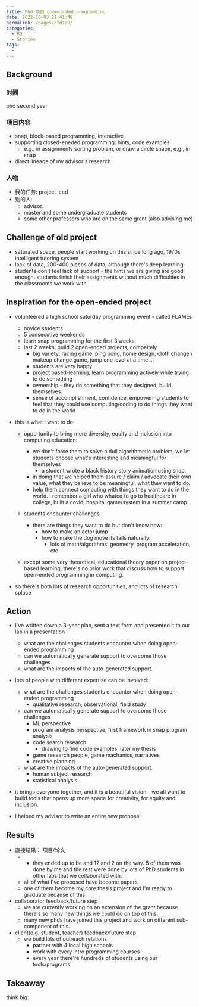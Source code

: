 ```yaml
---
title: Phd 项目 open-ended programming
date: 2022-10-03 21:41:48
permalink: /pages/afd1a9/
categories:
  - BQ
  - Stories
tags:
  - 
---
```


## Background

### 时间
phd second year

### 项目内容

- snap, block-based programming, interactive
- supporting closed-eneded programming: hints, code examples
	- e.g., in assignments sorting problem, or draw a circle shape, e.g., in snap
- direct lineage of my advisor's research 

### 人物
- 我的任务: project lead
- 别的人:
	- advisor: 
	- master and some undergraduate students
	- some other professors who are on the same grant (also advising me)

## Challenge of old project
- saturated space, people start working on this since long ago, 1970s intelligent tutoring system
- lack of data, 200-400 pieces of data, although there's deep learning
- students don't feel lack of support - the hints we are giving are good enough. students finish their assignments without much difficulties in the classrooms we work with


## inspiration for the open-ended project
- volunteered a high school saturday programming event - called FLAMEs
	- novice students
	- 5 consecutive weekends
	- learn snap programming for the first 3 weeks
	- last 2 weeks, build 2 open-ended projects, compeltely 
		- big variety: racing game, ping pong, home design, cloth change / makeup change game, jump one level at a time ...
		- students are very happy 
		- project based-learning, learn programming actively while trying to do something
		- ownership - they do something that they designed, build, themselves. 
		- sense of accomplishment, confidence, empowering students to feel that they could  use computing/coding to do things they want to do in the world

- this is what I want to do:
	- opportunity to bring more diversity, equity and inclusion into computing education:
		- we don't force them to solve a dull algorithmetic problem, we let students choose what's interesting and meaningful for themselves
			- a student wrote a black history story animation using snap. 
		- in doing that we helped them assure / claim / advocate their own value, what they believe to be meaningful, what they want to do. 
		- help them connect computing with things they want to do in the world. I remember a girl who whated to go to healthcare in college, built a covid, hospital game/system in a summer camp. 
		
	- students encounter challenges
		- there are things they want to do but don't know how:
			- how to make an actor jump
			- how to make the dog move its tails naturally:
				- lots of math/algorithms: geometry, program acceleration, etc

	- except some very theoretical, educational theory paper on project-based learning, there's no prior work that discuss how to support open-ended programming in computing. 

- so there's both lots of research opportunities, and lots of research splace

## Action
- I've written down a 3-year plan, sent a text form and presented it to our lab in a presentation
	- what are the challenges students encounter when doing open-ended programming
	- can we automatically generate support to overcome those challenges
	- what are the impacts of the auto-generated support. 

- lots of people with different expertise can be involved: 
	- what are the challenges students encounter when doing open-ended programming
		- qualitative research, observational, field study
	- can we automatically generate support to overcome those challenges
		- ML perspective
		- program analysis perspective, first framework in snap program analysis
		- code search research:
			- drawing to find code examples, later my thesis
		- game research people, game machanics, narratives
		- creative planning. 
	- what are the impacts of the auto-generated support.
		- human subject research
		- statistical analysis. 

- it brings everyone together, and it is a beautiful vision - we all want to build tools that opens up more space for creativity, for equity and inclusion. 

- I helped my advisor to write an entire new proposal

## Results
- 直接结果： 项目/论文
	- 	- they ended up to be and 12 and 2 on the way.  5 of them was done by me and the rest were done by lots of PhD students in other labs that we collaborated with. 
	- all of what I've proposed have become papers. 
	- one of them become my core thesis project and I'm ready to graduate because of this. 
- collaborator feedback/future step
	- we are currently working on an extension of the grant because there's so many new things we could do on top of this. 
	- many new phds have joined this project and work on different sub-component of this. 
- client(e.g.,student, teacher) feedback/future step
	- we build lots of outreach relations
		- partner with 4 local high schools
		- work with every intro programming courses
		- every year there're hundreds of students using our tools/programs


## Takeaway

think big: 

